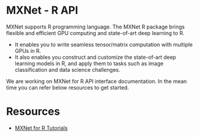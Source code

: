 MXNet - R API
=============
MXNet supports R programming language. The MXNet R package brings flexible and efficient GPU
computing and state-of-art deep learning to R.

- It enables you to write seamless tensor/matrix computation with multiple GPUs in R.
- It also enables you construct and customize the state-of-art deep learning models in R,
  and apply them to tasks such as image classification and data science challenges.

We are working on MXNet for R API interface documentation. In the mean time you can refer below resources to get started.

Resources
=========
* [MXNet for R Tutorials](http://mxnet.io/tutorials/index.html#R-Tutorials)